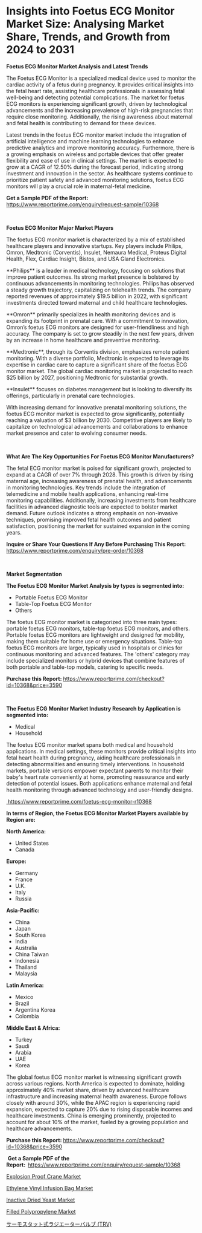 <p><h1>Insights into Foetus ECG Monitor Market Size: Analysing Market Share, Trends, and Growth from 2024 to 2031</h1></p><p><strong>Foetus ECG Monitor Market Analysis and Latest Trends</strong></p>
<p><p>The Foetus ECG Monitor is a specialized medical device used to monitor the cardiac activity of a fetus during pregnancy. It provides critical insights into the fetal heart rate, assisting healthcare professionals in assessing fetal well-being and detecting potential complications. The market for foetus ECG monitors is experiencing significant growth, driven by technological advancements and the increasing prevalence of high-risk pregnancies that require close monitoring. Additionally, the rising awareness about maternal and fetal health is contributing to demand for these devices.</p><p>Latest trends in the foetus ECG monitor market include the integration of artificial intelligence and machine learning technologies to enhance predictive analytics and improve monitoring accuracy. Furthermore, there is a growing emphasis on wireless and portable devices that offer greater flexibility and ease of use in clinical settings. The market is expected to grow at a CAGR of 12.50% during the forecast period, indicating strong investment and innovation in the sector. As healthcare systems continue to prioritize patient safety and advanced monitoring solutions, foetus ECG monitors will play a crucial role in maternal-fetal medicine.</p></p>
<p><strong>Get a Sample PDF of the Report:&nbsp;</strong> <a href="https://www.reportprime.com/enquiry/request-sample/10368">https://www.reportprime.com/enquiry/request-sample/10368</a></p>
<p>&nbsp;</p>
<p><strong>Foetus ECG Monitor Major Market Players</strong></p>
<p><p>The foetus ECG monitor market is characterized by a mix of established healthcare players and innovative startups. Key players include Philips, Omron, Medtronic (Corventis), Insulet, Nemaura Medical, Proteus Digital Health, Flex, Cardiac Insight, Bistos, and USA Gland Electronics.</p><p>**Philips** is a leader in medical technology, focusing on solutions that improve patient outcomes. Its strong market presence is bolstered by continuous advancements in monitoring technologies. Philips has observed a steady growth trajectory, capitalizing on telehealth trends. The company reported revenues of approximately $19.5 billion in 2022, with significant investments directed toward maternal and child healthcare technologies.</p><p>**Omron** primarily specializes in health monitoring devices and is expanding its footprint in prenatal care. With a commitment to innovation, Omron’s foetus ECG monitors are designed for user-friendliness and high accuracy. The company is set to grow steadily in the next few years, driven by an increase in home healthcare and preventive monitoring.</p><p>**Medtronic**, through its Corventis division, emphasizes remote patient monitoring. With a diverse portfolio, Medtronic is expected to leverage its expertise in cardiac care to capture a significant share of the foetus ECG monitor market. The global cardiac monitoring market is projected to reach $25 billion by 2027, positioning Medtronic for substantial growth.</p><p>**Insulet** focuses on diabetes management but is looking to diversify its offerings, particularly in prenatal care technologies. </p><p>With increasing demand for innovative prenatal monitoring solutions, the foetus ECG monitor market is expected to grow significantly, potentially reaching a valuation of $3 billion by 2030. Competitive players are likely to capitalize on technological advancements and collaborations to enhance market presence and cater to evolving consumer needs.</p></p>
<p>&nbsp;</p>
<p><strong>What Are The Key Opportunities For Foetus ECG Monitor Manufacturers?</strong></p>
<p><p>The fetal ECG monitor market is poised for significant growth, projected to expand at a CAGR of over 7% through 2028. This growth is driven by rising maternal age, increasing awareness of prenatal health, and advancements in monitoring technologies. Key trends include the integration of telemedicine and mobile health applications, enhancing real-time monitoring capabilities. Additionally, increasing investments from healthcare facilities in advanced diagnostic tools are expected to bolster market demand. Future outlook indicates a strong emphasis on non-invasive techniques, promising improved fetal health outcomes and patient satisfaction, positioning the market for sustained expansion in the coming years.</p></p>
<p><strong>Inquire or Share Your Questions If Any Before Purchasing This Report:</strong> <a href="https://www.reportprime.com/enquiry/pre-order/10368">https://www.reportprime.com/enquiry/pre-order/10368</a></p>
<p>&nbsp;</p>
<p><strong>Market Segmentation</strong></p>
<p><strong>The Foetus ECG Monitor Market Analysis by types is segmented into:</strong></p>
<p><ul><li>Portable Foetus ECG Monitor</li><li>Table-Top Foetus ECG Monitor</li><li>Others</li></ul></p>
<p><p>The foetus ECG monitor market is categorized into three main types: portable foetus ECG monitors, table-top foetus ECG monitors, and others. Portable foetus ECG monitors are lightweight and designed for mobility, making them suitable for home use or emergency situations. Table-top foetus ECG monitors are larger, typically used in hospitals or clinics for continuous monitoring and advanced features. The 'others' category may include specialized monitors or hybrid devices that combine features of both portable and table-top models, catering to specific needs.</p></p>
<p><strong>Purchase this Report:&nbsp;</strong><a href="https://www.reportprime.com/checkout?id=10368&price=3590">https://www.reportprime.com/checkout?id=10368&price=3590</a></p>
<p>&nbsp;</p>
<p><strong>The Foetus ECG Monitor Market Industry Research by Application is segmented into:</strong></p>
<p><ul><li>Medical</li><li>Household</li></ul></p>
<p><p>The foetus ECG monitor market spans both medical and household applications. In medical settings, these monitors provide critical insights into fetal heart health during pregnancy, aiding healthcare professionals in detecting abnormalities and ensuring timely interventions. In household markets, portable versions empower expectant parents to monitor their baby's heart rate conveniently at home, promoting reassurance and early detection of potential issues. Both applications enhance maternal and fetal health monitoring through advanced technology and user-friendly designs.</p></p>
<p><a href="https://www.reportprime.com/foetus-ecg-monitor-r10368">&nbsp;https://www.reportprime.com/foetus-ecg-monitor-r10368</a></p>
<p><strong>In terms of Region, the Foetus ECG Monitor Market Players available by Region are:</strong></p>
<p>
    <p> <strong> North America: </strong>
        <ul>
            <li>United States</li>
            <li>Canada</li>
        </ul>
        </p> 
    <p> <strong> Europe: </strong>
        <ul>
            <li>Germany</li>
            <li>France</li>
            <li>U.K.</li>
            <li>Italy</li>
            <li>Russia</li>
        </ul>
        </p> 
    <p> <strong> Asia-Pacific: </strong>
        <ul>
            <li>China</li>
            <li>Japan</li>
            <li>South Korea</li>
            <li>India</li>
            <li>Australia</li>
            <li>China Taiwan</li>
            <li>Indonesia</li>
            <li>Thailand</li>
            <li>Malaysia</li>
        </ul>
        </p> 
    <p> <strong> Latin America: </strong>
        <ul>
            <li>Mexico</li>
            <li>Brazil</li>
            <li>Argentina Korea</li>
            <li>Colombia</li>
        </ul>
        </p> 
    <p> <strong> Middle East & Africa: </strong>
        <ul>
            <li>Turkey</li>
            <li>Saudi</li>
            <li>Arabia</li>
            <li>UAE</li>
            <li>Korea</li>
        </ul>
    </p>
    </p>
<p><p>The global foetus ECG monitor market is witnessing significant growth across various regions. North America is expected to dominate, holding approximately 40% market share, driven by advanced healthcare infrastructure and increasing maternal health awareness. Europe follows closely with around 30%, while the APAC region is experiencing rapid expansion, expected to capture 20% due to rising disposable incomes and healthcare investments. China is emerging prominently, projected to account for about 10% of the market, fueled by a growing population and healthcare advancements.</p></p>
<p><strong>Purchase this Report: </strong><a href="https://www.reportprime.com/checkout?id=10368&price=3590">https://www.reportprime.com/checkout?id=10368&price=3590</a></p>
<p>&nbsp;<strong>Get a Sample PDF of the Report:&nbsp;&nbsp;</strong><a href="https://www.reportprime.com/enquiry/request-sample/10368">https://www.reportprime.com/enquiry/request-sample/10368</a></p>
<p><strong></strong></p>
<p><p><a href="https://www.linkedin.com/pulse/global-explosion-proof-crane-market-share-growth-opportunities-ohwqf?trackingId=0uOJUNPcT0eB1Ufnu1AHmA%3D%3D">Explosion Proof Crane Market</a></p><p><a href="https://github.com/AnnDiaz698/Market-Research-Report-List-1/blob/main/ethylene-vinyl-infusion-bag-market.md">Ethylene Vinyl Infusion Bag Market</a></p><p><a href="https://medium.com/@bryaneal908/emerging-trends-in-inactive-dried-yeast-market-global-outlook-and-future-prospects-from-2024-2031-7b6faaabf81c">Inactive Dried Yeast Market</a></p><p><a href="https://medium.com/@bryaneal908/this-report-aims-to-provide-a-comprehensive-presentation-of-the-global-market-for-filled-4ca91e5a6054">Filled Polypropylene Market</a></p><p><a href="https://medium.com/@napierswinnyfg/%E3%82%B5%E3%83%BC%E3%83%A2%E3%82%B9%E3%82%BF%E3%83%86%E3%82%A3%E3%83%83%E3%82%AF%E3%83%A9%E3%82%B8%E3%82%A8%E3%83%BC%E3%82%BF%E3%83%BC%E3%83%90%E3%83%AB%E3%83%96-trv-%E3%81%AE%E5%B8%82%E5%A0%B4%E5%8B%95%E5%90%91%E3%81%A8%E5%B8%82%E5%A0%B4%E6%88%90%E9%95%B7%E3%81%AE%E8%A6%8B%E9%80%9A%E3%81%97-2024%E5%B9%B4-2031%E5%B9%B4-e887e677b053">サーモスタット式ラジエーターバルブ (TRV)</a></p></p>